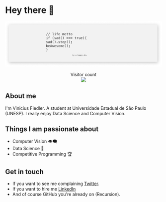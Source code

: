 # Hey there :wave:


<p align="center">
  <img src="https://raw.githubusercontent.com/viniFiedler/viniFiedler/master/resources/banner.png" alt="Hello world"></p>
<p align="center"> 
  Visitor count<br>
  <img src="https://profile-counter.glitch.me/viniFiedler/count.svg" />
</p>

## About me

I'm Vinicius Fiedler. A student at Universidade Estadual de São Paulo (UNESP). I really enjoy Data Science and Computer Vision.


## Things I am passionate about

- Computer Vision :eye_speech_bubble:	
- Data Science :1234:
- Competitive Programming :trophy:

## Get in touch 

- If you want to see me complaining [Twitter](https://twitter.com/viniFiedler).
- If you want to hire me [LinkedIn](https://www.linkedin.com/in/vinicius-fiedler/)
- And of course GitHub you're already on (Recursion).

